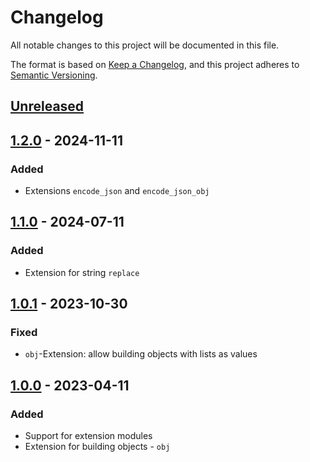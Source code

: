 # Changelog

All notable changes to this project will be documented in this file.

The format is based on [Keep a Changelog](https://keepachangelog.com/en/1.1.0/),
and this project adheres to [Semantic Versioning](https://semver.org/spec/v2.0.0.html).

## [Unreleased]

## [1.2.0] - 2024-11-11

### Added

- Extensions `encode_json` and `encode_json_obj`

## [1.1.0] - 2024-07-11

### Added

- Extension for string `replace`

## [1.0.1] - 2023-10-30

### Fixed

- `obj`-Extension: allow building objects with lists as values

## [1.0.0] - 2023-04-11

### Added

- Support for extension modules
- Extension for building objects - `obj`

[unreleased]: https://github.com/box-id/json_logic_elixir/compare/1.2.0...HEAD
[1.2.0]: https://github.com/box-id/json_logic_elixir/compare/1.1.0...1.2.0
[1.1.0]: https://github.com/box-id/json_logic_elixir/compare/1.0.1...1.1.0
[1.0.1]: https://github.com/box-id/json_logic_elixir/compare/1.0.0...1.0.1
[1.0.0]: https://github.com/box-id/json_logic_elixir/releases/tag/1.0.0
